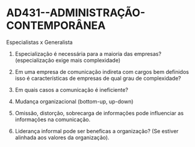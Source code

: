 # AD431--ADMINISTRAÇÃO-CONTEMPORÂNEA

Especialistas x Generalista

1. Especialização é necessária para a maioria das empresas? (especialização exige mais complexidade)

2. Em uma empresa de comunicação indireta com cargos bem definidos isso é características de empresas de qual grau de complexidade?

3. Em quais casos a comunicação é ineficiente?

4. Mudança organizacional (bottom-up, up-down)

5. Omissão, distorção, sobrecarga de informações pode influenciar as informações na comunicação.

6. Liderança informal pode ser beneficas a organização? (Se estiver alinhada aos valores da organização).

